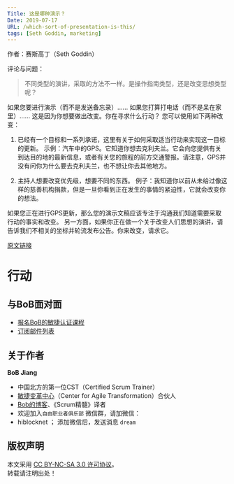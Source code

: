 ```yaml
---
Title: 这是哪种演示？
Date: 2019-07-17
URL: /which-sort-of-presentation-is-this/
tags: [Seth Goddin, marketing]
---
```


作者：赛斯高丁（Seth Goddin）

评论与问题：
> 不同类型的演讲，采取的方法不一样。是操作指南类型，还是改变思想类型呢？

如果您要进行演示（而不是发送备忘录）......
如果您打算打电话（而不是呆在家里）......
这是因为你想要做出改变。你在寻求什么行动？
您可以使用如下两种改变：

1. 已经有一个目标和一系列承诺，这里有关于如何采取适当行动来实现这一目标的更新。
示例：汽车中的GPS。它知道你想去克利夫兰。它会向您提供有关到达目的地的最新信息，或者有关您的旅程的前方交通警报。请注意，GPS并没有问你为什么要去克利夫兰，也不想让你去其他地方。

2. 主持人想要改变优先级，想要不同的东西。
例子：我知道你以前从未给过像这样的慈善机构捐款，但是一旦你看到正在发生的事情的紧迫性，它就会改变你的想法。

如果您正在进行GPS更新，那么您的演示文稿应该专注于沟通我们知道需要采取行动的事实和改变。
另一方面，如果你正在做一个关于改变人们思想的演讲，请告诉我们不相关的坐标并轮流发布公告。你来改变，请求它。

[原文链接](https://seths.blog/2019/07/which-sort-of-presentation-is-this/)

# 行动

## 与BoB面对面
- [报名BoB的敏捷认证课程](https://appmopev1px9533.h5.xiaoeknow.com/homepage)
- [订阅邮件列表](https://tinyletter.com/bobjiang)

## 关于作者
**BoB Jiang**

- 中国北方的第一位CST（Certified Scrum Trainer）  
- [敏捷变革中心](https://www.c4at.cn/)（Center for Agile Transformation）合伙人  
- [Bob的博客](https://www.bobjiang.com)、《Scrum精髓》译者
- 欢迎加入`自由职业者俱乐部` 微信群，请加微信：
- hiblocknet  ； 添加微信后，发送消息 `dream`

## 版权声明

本文采用 [CC BY-NC-SA 3.0 许可协议](https://creativecommons.org/licenses/by-nc-sa/3.0/deed.zh)。  
转载请注明出处！

